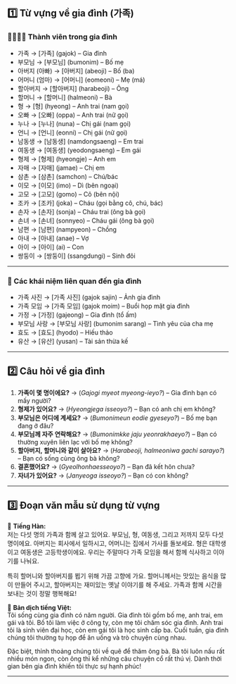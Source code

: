## **1️⃣ Từ vựng về gia đình (가족)**  

### **👨‍👩‍👧‍👦 Thành viên trong gia đình**  
- 가족 → [가족] (gajok) – Gia đình  
- 부모님 → [부모님] (bumonim) – Bố mẹ  
- 아버지 (아빠) → [아버지] (abeoji) – Bố (ba)  
- 어머니 (엄마) → [어머니] (eomeoni) – Mẹ (má)  
- 할아버지 → [할아버지] (harabeoji) – Ông  
- 할머니 → [할머니] (halmeoni) – Bà  
- 형 → [형] (hyeong) – Anh trai (nam gọi)  
- 오빠 → [오빠] (oppa) – Anh trai (nữ gọi)  
- 누나 → [누나] (nuna) – Chị gái (nam gọi)  
- 언니 → [언니] (eonni) – Chị gái (nữ gọi)  
- 남동생 → [남동생] (namdongsaeng) – Em trai  
- 여동생 → [여동생] (yeodongsaeng) – Em gái  
- 형제 → [형제] (hyeongje) – Anh em  
- 자매 → [자매] (jamae) – Chị em  
- 삼촌 → [삼촌] (samchon) – Chú/bác  
- 이모 → [이모] (imo) – Dì (bên ngoại)  
- 고모 → [고모] (gomo) – Cô (bên nội)  
- 조카 → [조카] (joka) – Cháu (gọi bằng cô, chú, bác)  
- 손자 → [손자] (sonja) – Cháu trai (ông bà gọi)  
- 손녀 → [손녀] (sonnyeo) – Cháu gái (ông bà gọi)  
- 남편 → [남편] (nampyeon) – Chồng  
- 아내 → [아내] (anae) – Vợ  
- 아이 → [아이] (ai) – Con  
- 쌍둥이 → [쌍둥이] (ssangdungi) – Sinh đôi  

---

### **🏡 Các khái niệm liên quan đến gia đình**  
- 가족 사진 → [가족 사진] (gajok sajin) – Ảnh gia đình  
- 가족 모임 → [가족 모임] (gajok moim) – Buổi họp mặt gia đình  
- 가정 → [가정] (gajeong) – Gia đình (tổ ấm)  
- 부모님 사랑 → [부모님 사랑] (bumonim sarang) – Tình yêu của cha mẹ  
- 효도 → [효도] (hyodo) – Hiếu thảo  
- 유산 → [유산] (yusan) – Tài sản thừa kế  

---

## **2️⃣ Câu hỏi về gia đình**  

1. **가족이 몇 명이에요?** → (*Gajogi myeot myeong-ieyo?*) – Gia đình bạn có mấy người?  
2. **형제가 있어요?** → (*Hyeongjega isseoyo?*) – Bạn có anh chị em không?  
3. **부모님은 어디에 계세요?** → (*Bumonimeun eodie gyeseyo?*) – Bố mẹ bạn đang ở đâu?  
4. **부모님께 자주 연락해요?** → (*Bumonimkke jaju yeonrakhaeyo?*) – Bạn có thường xuyên liên lạc với bố mẹ không?  
5. **할아버지, 할머니와 같이 살아요?** → (*Harabeoji, halmeoniwa gachi sarayo?*) – Bạn có sống cùng ông bà không?  
6. **결혼했어요?** → (*Gyeolhonhaesseoyo?*) – Bạn đã kết hôn chưa?  
7. **자녀가 있어요?** → (*Janyeoga isseoyo?*) – Bạn có con không?  

---

## **3️⃣ Đoạn văn mẫu sử dụng từ vựng**  

📌 **Tiếng Hàn:**  
저는 다섯 명의 가족과 함께 살고 있어요. 부모님, 형, 여동생, 그리고 저까지 모두 다섯 명이에요. 아버지는 회사에서 일하시고, 어머니는 집에서 가사를 돌보세요. 형은 대학생이고 여동생은 고등학생이에요. 우리는 주말마다 가족 모임을 해서 함께 식사하고 이야기를 나눠요.  

특히 할머니와 할아버지를 뵙기 위해 가끔 고향에 가요. 할머니께서는 맛있는 음식을 많이 만들어 주시고, 할아버지는 재미있는 옛날 이야기를 해 주세요. 가족과 함께 시간을 보내는 것이 정말 행복해요!  

📌 **Bản dịch tiếng Việt:**  
Tôi sống cùng gia đình có năm người. Gia đình tôi gồm bố mẹ, anh trai, em gái và tôi. Bố tôi làm việc ở công ty, còn mẹ tôi chăm sóc gia đình. Anh trai tôi là sinh viên đại học, còn em gái tôi là học sinh cấp ba. Cuối tuần, gia đình chúng tôi thường tụ họp để ăn uống và trò chuyện cùng nhau.  

Đặc biệt, thỉnh thoảng chúng tôi về quê để thăm ông bà. Bà tôi luôn nấu rất nhiều món ngon, còn ông thì kể những câu chuyện cổ rất thú vị. Dành thời gian bên gia đình khiến tôi thực sự hạnh phúc!  

---